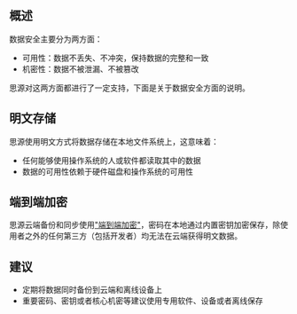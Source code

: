 ## 概述

数据安全主要分为两方面：

* 可用性：数据不丢失、不冲突，保持数据的完整和一致
* 机密性：数据不被泄漏、不被篡改

思源对这两方面都进行了一定支持，下面是关于数据安全方面的说明。

## 明文存储

思源使用明文方式将数据存储在本地文件系统上，这意味着：

* 任何能够使用操作系统的人或软件都读取其中的数据
* 数据的可用性依赖于硬件磁盘和操作系统的可用性

## 端到端加密

思源云端备份和同步使用["端到端加密"](siyuan://blocks/20210721110423-5m6vo52)，密码在本地通过内置密钥加密保存，除使用者之外的任何第三方（包括开发者）均无法在云端获得明文数据。

## 建议

* 定期将数据同时备份到云端和离线设备上
* 重要密码、密钥或者核心机密等建议使用专用软件、设备或者离线保存